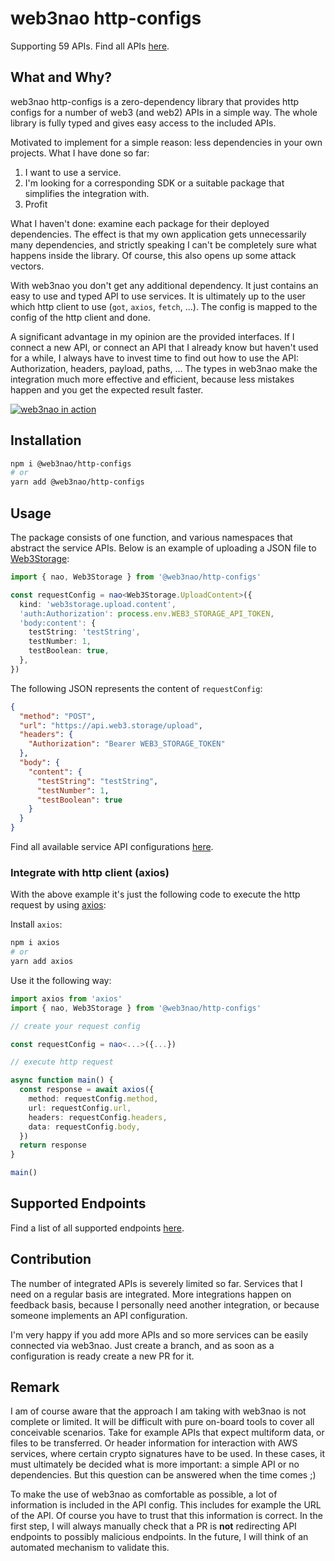 # web3nao http-configs

Supporting 59 APIs. Find all APIs [here](https://github.com/web3nao/web3nao/tree/main/docs).

## What and Why?

web3nao http-configs is a zero-dependency library that provides http configs for a number of web3 (and web2) APIs in a simple way. The whole library is fully typed and gives easy access to the included APIs.

Motivated to implement for a simple reason: less dependencies in your own projects. What I have done so far:

1. I want to use a service.
2. I'm looking for a corresponding SDK or a suitable package that simplifies the integration with.
3. Profit

What I haven't done: examine each package for their deployed dependencies. The effect is that my own application gets unnecessarily many dependencies, and strictly speaking I can't be completely sure what happens inside the library. Of course, this also opens up some attack vectors.

With web3nao you don't get any additional dependency. It just contains an easy to use and typed API to use services. It is ultimately up to the user which http client to use (`got`, `axios`, `fetch`, ...). The config is mapped to the config of the http client and done.

A significant advantage in my opinion are the provided interfaces. If I connect a new API, or connect an API that I already know but haven't used for a while, I always have to invest time to find out how to use the API: Authorization, headers, payload, paths, ... The types in web3nao make the integration much more effective and efficient, because less mistakes happen and you get the expected result faster.

[![web3nao in action](https://img.youtube.com/vi/icKIxm2hwPI/0.jpg)](https://www.youtube.com/watch?v=icKIxm2hwPI '@web3nao/http-configs')

## Installation

```bash
npm i @web3nao/http-configs
# or
yarn add @web3nao/http-configs
```

## Usage

The package consists of one function, and various namespaces that abstract the service APIs. Below is an example of uploading a JSON file to [Web3Storage](https://web3.storage/):

```ts
import { nao, Web3Storage } from '@web3nao/http-configs'

const requestConfig = nao<Web3Storage.UploadContent>({
  kind: 'web3storage.upload.content',
  'auth:Authorization': process.env.WEB3_STORAGE_API_TOKEN,
  'body:content': {
    testString: 'testString',
    testNumber: 1,
    testBoolean: true,
  },
})
```

The following JSON represents the content of `requestConfig`:

```json
{
  "method": "POST",
  "url": "https://api.web3.storage/upload",
  "headers": {
    "Authorization": "Bearer WEB3_STORAGE_TOKEN"
  },
  "body": {
    "content": {
      "testString": "testString",
      "testNumber": 1,
      "testBoolean": true
    }
  }
}
```

Find all available service API configurations [here](./src/configs/).

### Integrate with http client (axios)

With the above example it's just the following code to execute the http request by using [axios](https://axios-http.com/):

Install `axios`:

```bash
npm i axios
# or
yarn add axios
```

Use it the following way:

```ts
import axios from 'axios'
import { nao, Web3Storage } from '@web3nao/http-configs'

// create your request config

const requestConfig = nao<...>({...})

// execute http request

async function main() {
  const response = await axios({
    method: requestConfig.method,
    url: requestConfig.url,
    headers: requestConfig.headers,
    data: requestConfig.body,
  })
  return response
}

main()
```

## Supported Endpoints

Find a list of all supported endpoints [here](../docs/README.md).

## Contribution

The number of integrated APIs is severely limited so far. Services that I need on a regular basis are integrated. More integrations happen on feedback basis, because I personally need another integration, or because someone implements an API configuration.

I'm very happy if you add more APIs and so more services can be easily connected via web3nao. Just create a branch, and as soon as a configuration is ready create a new PR for it.

## Remark

I am of course aware that the approach I am taking with web3nao is not complete or limited. It will be difficult with pure on-board tools to cover all conceivable scenarios. Take for example APIs that expect multiform data, or files to be transferred. Or header information for interaction with AWS services, where certain crypto signatures have to be used. In these cases, it must ultimately be decided what is more important: a simple API or no dependencies. But this question can be answered when the time comes ;)

To make the use of web3nao as comfortable as possible, a lot of information is included in the API config. This includes for example the URL of the API. Of course you have to trust that this information is correct. In the first step, I will always manually check that a PR is **not** redirecting API endpoints to possibly malicious endpoints. In the future, I will think of an automated mechanism to validate this.
